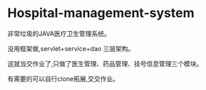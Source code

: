 # Hospital-management-system


非常垃圾的JAVA医疗卫生管理系统。

没用框架做,servlet+service+dao 三层架构。

这就当交作业了,只做了医生管理、药品管理、挂号信息管理三个模块。

有需要的可以自行clone拓展,交交作业。
